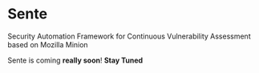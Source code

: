 # Sente
Security Automation Framework for Continuous Vulnerability Assessment based on Mozilla Minion 


Sente is coming __really soon__! 
**Stay Tuned**
